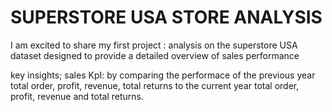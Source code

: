 # SUPERSTORE USA STORE ANALYSIS
I am excited to share my first project : analysis on the superstore USA dataset designed to provide a detailed overview of sales performance

key insights;
sales KpI: by comparing the performace of the previous year total order, profit, revenue, total returns to the current year total order, profit, revenue and total returns.

